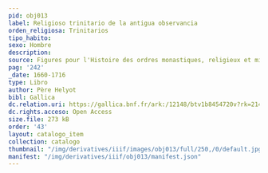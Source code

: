 ```yaml
---
pid: obj013
label: Religioso trinitario de la antigua observancia
orden_religiosa: Trinitarios
tipo_habito: 
sexo: Hombre
description: 
source: Figures pour l'Histoire des ordres monastiques, religieux et militaires
pag: '242'
_date: 1660-1716
type: Libro
author: Père Helyot
bibl: Gallica
dc.relation.uri: https://gallica.bnf.fr/ark:/12148/btv1b8454720v?rk=21459;2
dc.rights.acceso: Open Access
size.file: 273 kB
order: '43'
layout: catalogo_item
collection: catalogo
thumbnail: "/img/derivatives/iiif/images/obj013/full/250,/0/default.jpg"
manifest: "/img/derivatives/iiif/obj013/manifest.json"
---
```

